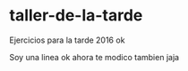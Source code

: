 # taller-de-la-tarde
Ejercicios para la tarde 2016 ok

Soy una linea ok
ahora te modico tambien jaja
